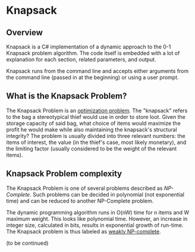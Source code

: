 # Knapsack

## Overview
Knapsack is a C# implementation of a dynamic approach to the 0-1 Knapsack problem algorithm. The code itself is embedded with a lot of explanation for each section, related parameters, and output.

Knapsack runs from the command line and accepts either arguments from the command line (passed in at the beginning) or using a user prompt.

## What is the Knapsack Problem?
The Knapsack Problem is an [optimization problem](https://en.wikipedia.org/wiki/Optimization_problem). The "knapsack" refers to the bag a stereotypical thief would use in order to store loot. Given the storage capacity of said bag, what choice of items would maximize the profit he would make while also maintaining the knapsack's structural integrity? The problem is usually divided into three relevant numbers: the items of interest, the value (in the thief's case, most likely monetary), and the limiting factor (usually considered to be the weight of the relevant items).

## Knapsack Problem complexity
The Knapsack Problem is one of several problems described as *NP-Complete*. Such problems can be decided in polynomial (not exponential time) and can be reduced to another NP-Complete problem.

The dynamic programming algorithm runs in O(nW) time for n items and W maximum weight. This looks like polynomial time. However, an increase in integer size, calculated in bits, results in exponential growth of run-time. The Knapsack problem is thus labeled as [weakly NP-complete](https://en.wikipedia.org/wiki/Weak_NP-completeness).

(to be continued)
